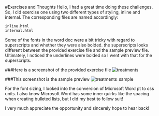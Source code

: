 #Exercises and Thoughts
Hello, I had a great time doing these challenges. So, I did exercise one using two different types of styling, inline and internal. The corresponding files are named accordingly:

```html
inline.html
internal.html
```

Some of the fonts in the word doc were a bit tricky with regard to superscripts and whether they were also bolded. the superscripts looks different between the provided exercise file and the sample preview file. Ultimately, I noticed the underlines were bolded so I went with that for the superscripts.

###Here is a screenshot of the provided exercise file
![treatments](https://user-images.githubusercontent.com/49412002/123691627-dab9d980-d823-11eb-9eca-80e919f725db.png)

###This screenshot is the sample preview
![treatments_sample](https://user-images.githubusercontent.com/49412002/123690414-587ce580-d822-11eb-9019-c5b07a863474.png)

For the font sizing, I looked into the conversion of Microsoft Word pt to css units.
I also know Microsoft Word has some inner quirks like the spacing when creating bulleted lists, but I did my best to follow suit!

I very much appreciate the opportunity and sincerely hope to hear back!


